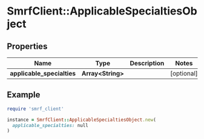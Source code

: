 # SmrfClient::ApplicableSpecialtiesObject

## Properties

| Name | Type | Description | Notes |
| ---- | ---- | ----------- | ----- |
| **applicable_specialties** | **Array&lt;String&gt;** |  | [optional] |

## Example

```ruby
require 'smrf_client'

instance = SmrfClient::ApplicableSpecialtiesObject.new(
  applicable_specialties: null
)
```

